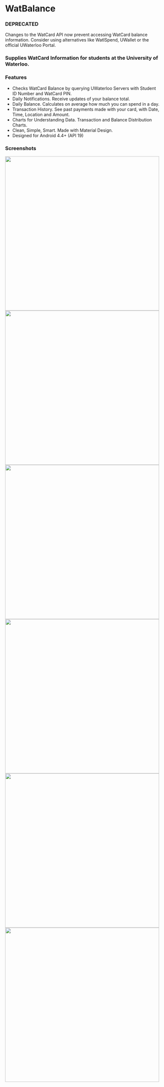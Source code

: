 # WatBalance

### DEPRECATED
Changes to the WatCard API now prevent accessing WatCard balance information.
Consider using alternatives like WatISpend, UWallet or the official UWaterloo Portal.

### Supplies WatCard Information for students at the University of Waterloo.

### Features
* Checks WatCard Balance by querying UWaterloo Servers with Student ID Number and WatCard PIN.
* Daily Notifications. Receive updates of your balance total.
* Daily Balance. Calculates on average how much you can spend in a day.
* Transaction History. See past payments made with your card, with Date, Time, Location and Amount.
* Charts for Understanding Data. Transaction and Balance Distribution Charts.
* Clean, Simple, Smart. Made with Material Design.
* Designed for Android 4.4+ (API 19)

### Screenshots
<img src="https://cloud.githubusercontent.com/assets/14666061/12218551/af216d1a-b6f0-11e5-856f-a2ccaf0956a7.png" height=500>
<img src="https://cloud.githubusercontent.com/assets/14666061/12218558/cea52da2-b6f0-11e5-8801-ab638b4187c5.png" height=500>
<img src="https://cloud.githubusercontent.com/assets/14666061/12218562/dd1bd124-b6f0-11e5-99e7-b520dbde38b7.png" height=500>
<img src="https://cloud.githubusercontent.com/assets/14666061/12218563/f3644bc8-b6f0-11e5-97fc-0be45c92dd68.png" height=500>
<img src="https://cloud.githubusercontent.com/assets/14666061/12218565/ff403c72-b6f0-11e5-8a5a-eda35882bb65.png" height=500>
<img src="https://cloud.githubusercontent.com/assets/14666061/12218568/0ca526de-b6f1-11e5-87c3-8c23c80b8e8b.png" height=500>

